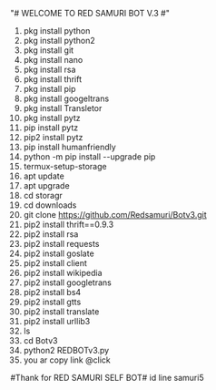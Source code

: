 "# WELCOME TO RED SAMURI BOT V.3 #" 
1. pkg install python
2. pkg install python2
3. pkg install git
4. pkg install nano
5. pkg install rsa
6. pkg install thrift
7. pkg install pip
8. pkg install googeltrans
9. pkg install Transletor
10. pkg install pytz
11. pip install pytz
12. pip2 install pytz
13. pip install humanfriendly
14. python -m pip install --upgrade pip
15. termux-setup-storage
16. apt update
17. apt upgrade
18. cd storagr
19. cd downloads
20. git clone https://github.com/Redsamuri/Botv3.git
21. pip2 install thrift==0.9.3
22. pip2 install rsa
23. pip2 install requests
24. pip2 install goslate
25. pip2 install client
26. pip2 install wikipedia
27. pip2 install googletrans
28. pip2 install bs4
29. pip2 install gtts
30. pip2 install translate
31. pip2 install urllib3
32. ls
33. cd Botv3
34. python2 REDBOTv3.py
35. you ar copy link @click


#Thank for RED SAMURI SELF BOT# id line samuri5

